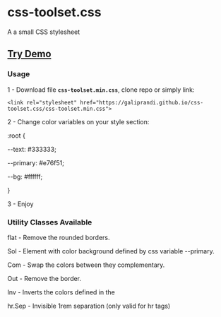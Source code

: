 # css-toolset.css

A a small CSS stylesheet

## [Try Demo](https://galiprandi.github.io/css-toolset.css/demo.html)

### Usage

1 - Download file **`css-toolset.min.css`**, clone repo or simply link:

`<link rel="stylesheet" href="https://galiprandi.github.io/css-toolset.css/css-toolset.min.css">`

2 - Change color variables on your style section:

:root {

--text: #333333;

--primary: #e76f51;

--bg: #ffffff;

}

3 - Enjoy

### Utility Classes Available

flat - Remove the rounded borders.

Sol - Element with color background defined by css variable --primary.

Com - Swap the colors between they complementary.

Out - Remove the border.

Inv - Inverts the colors defined in the

hr.Sep - Invisible 1rem separation (only valid for hr tags)
